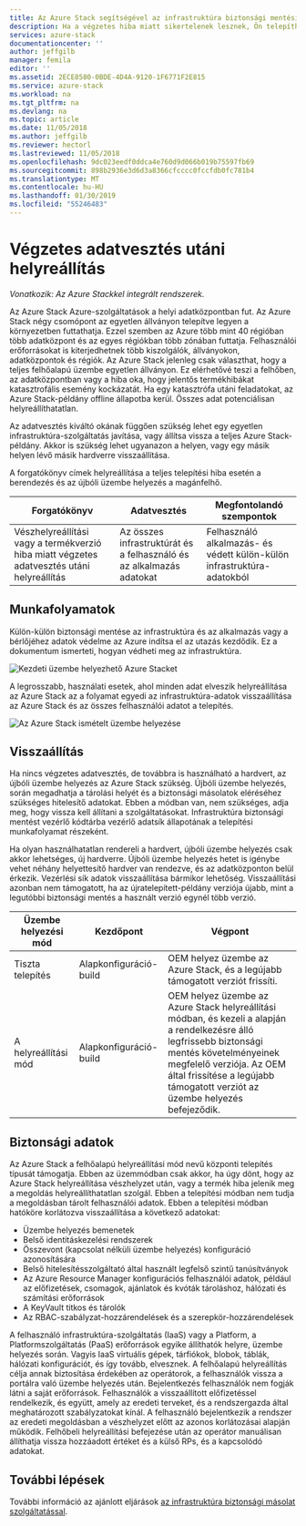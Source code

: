 ```yaml
---
title: Az Azure Stack segítségével az infrastruktúra biztonsági mentési szolgáltatás súlyos adatvesztés utáni helyreállítás |} A Microsoft Docs
description: Ha a végzetes hiba miatt sikertelenek lesznek, Ön telepítheti az Azure Stack az infrastruktúra adatok visszaállításához, amikor az Azure Stack üzemelő példány visszaállítása.
services: azure-stack
documentationcenter: ''
author: jeffgilb
manager: femila
editor: ''
ms.assetid: 2ECE8580-0BDE-4D4A-9120-1F6771F2E815
ms.service: azure-stack
ms.workload: na
ms.tgt_pltfrm: na
ms.devlang: na
ms.topic: article
ms.date: 11/05/2018
ms.author: jeffgilb
ms.reviewer: hectorl
ms.lastreviewed: 11/05/2018
ms.openlocfilehash: 9dc023eedf0ddca4e760d9d066b019b75597fb69
ms.sourcegitcommit: 898b2936e3d6d3a8366cfcccc0fccfdb0fc781b4
ms.translationtype: MT
ms.contentlocale: hu-HU
ms.lasthandoff: 01/30/2019
ms.locfileid: "55246483"
---
```

# <a name="recover-from-catastrophic-data-loss"></a>Végzetes adatvesztés utáni helyreállítás

*Vonatkozik: Az Azure Stackkel integrált rendszerek.*

Az Azure Stack Azure-szolgáltatások a helyi adatközpontban fut. Az Azure Stack négy csomópont az egyetlen állványon telepítve legyen a környezetben futtathatja. Ezzel szemben az Azure több mint 40 régióban több adatközpont és az egyes régiókban több zónában futtatja. Felhasználói erőforrásokat is kiterjedhetnek több kiszolgálók, állványokon, adatközpontok és régiók. Az Azure Stack jelenleg csak választhat, hogy a teljes felhőalapú üzembe egyetlen állványon. Ez elérhetővé teszi a felhőben, az adatközpontban vagy a hiba oka, hogy jelentős termékhibákat katasztrofális esemény kockázatát. Ha egy katasztrófa utáni feladatokat, az Azure Stack-példány offline állapotba kerül. Összes adat potenciálisan helyreállíthatatlan.

Az adatvesztés kiváltó okának függően szükség lehet egy egyetlen infrastruktúra-szolgáltatás javítása, vagy állítsa vissza a teljes Azure Stack-példány. Akkor is szükség lehet ugyanazon a helyen, vagy egy másik helyen lévő másik hardverre visszaállítása.

A forgatókönyv címek helyreállítása a teljes telepítési hiba esetén a berendezés és az újbóli üzembe helyezés a magánfelhő.

| Forgatókönyv                                                           | Adatvesztés                            | Megfontolandó szempontok                                                             |
|--------------------------------------------------------------------|--------------------------------------|----------------------------------------------------------------------------|
| Vészhelyreállítási vagy a termékverzió hiba miatt végzetes adatvesztés utáni helyreállítás | Az összes infrastruktúrát és a felhasználó és az alkalmazás adatokat | Felhasználó alkalmazás- és védett külön-külön infrastruktúra-adatokból |

## <a name="workflows"></a>Munkafolyamatok

Külön-külön biztonsági mentése az infrastruktúra és az alkalmazás vagy a bérlőjéhez adatok védelme az Azure indítsa el az utazás kezdődik. Ez a dokumentum ismerteti, hogyan védheti meg az infrastruktúra. 

![Kezdeti üzembe helyezhető Azure Stacket](media/azure-stack-backup/azure-stack-backup-workflow1.png)

A legrosszabb, használati esetek, ahol minden adat elveszik helyreállítása az Azure Stack az a folyamat egyedi az infrastruktúra-adatok visszaállítása az Azure Stack és az összes felhasználói adatot a telepítés. 

![Az Azure Stack ismételt üzembe helyezése](media/azure-stack-backup/azure-stack-backup-workflow2.png)

## <a name="restore"></a>Visszaállítás

Ha nincs végzetes adatvesztés, de továbbra is használható a hardvert, az újbóli üzembe helyezés az Azure Stack szükség. Újbóli üzembe helyezés, során megadhatja a tárolási helyét és a biztonsági másolatok eléréséhez szükséges hitelesítő adatokat. Ebben a módban van, nem szükséges, adja meg, hogy vissza kell állítani a szolgáltatásokat. Infrastruktúra biztonsági mentést vezérlő kódtárba vezérlő adatsík állapotának a telepítési munkafolyamat részeként.

Ha olyan használhatatlan rendereli a hardvert, újbóli üzembe helyezés csak akkor lehetséges, új hardverre. Újbóli üzembe helyezés hetet is igénybe vehet néhány helyettesítő hardver van rendezve, és az adatközponton belül érkezik. Vezérlési sík adatok visszaállítása bármikor lehetőség. Visszaállítási azonban nem támogatott, ha az újratelepített-példány verziója újabb, mint a legutóbbi biztonsági mentés a használt verzió egynél több verzió. 

| Üzembe helyezési mód | Kezdőpont | Végpont                                                                                                                                                                                                     |
|-----------------|----------------|---------------------------------------------------------------------------------------------------------------------------------------------------------------------------------------------------------------|
| Tiszta telepítés   | Alapkonfiguráció-build | OEM helyez üzembe az Azure Stack, és a legújabb támogatott verziót frissíti.                                                                                                                                          |
| A helyreállítási mód   | Alapkonfiguráció-build | OEM helyez üzembe az Azure Stack helyreállítási módban, és kezeli a alapján a rendelkezésre álló legfrissebb biztonsági mentés követelményeinek megfelelő verziója. Az OEM által frissítése a legújabb támogatott verziót az üzembe helyezés befejeződik. |

## <a name="data-in-backups"></a>Biztonsági adatok

Az Azure Stack a felhőalapú helyreállítási mód nevű központi telepítés típusát támogatja. Ebben az üzemmódban csak akkor, ha úgy dönt, hogy az Azure Stack helyreállítása vészhelyzet után, vagy a termék hiba jelenik meg a megoldás helyreállíthatatlan szolgál. Ebben a telepítési módban nem tudja a megoldásban tárolt felhasználói adatok. Ebben a telepítési módban hatóköre korlátozva visszaállítása a következő adatokat:

 - Üzembe helyezés bemenetek
 - Belső identitáskezelési rendszerek
 - Összevont (kapcsolat nélküli üzembe helyezés) konfiguráció azonosítására
 - Belső hitelesítésszolgáltató által használt legfelső szintű tanúsítványok
 - Az Azure Resource Manager konfigurációs felhasználói adatok, például az előfizetések, csomagok, ajánlatok és kvóták tároláshoz, hálózati és számítási erőforrások
 - A KeyVault titkos és tárolók
 - Az RBAC-szabályzat-hozzárendelések és a szerepkör-hozzárendelések 

A felhasználó infrastruktúra-szolgáltatás (IaaS) vagy a Platform, a Platformszolgáltatás (PaaS) erőforrások egyike állíthatók helyre, üzembe helyezés során. Vagyis IaaS virtuális gépek, tárfiókok, blobok, táblák, hálózati konfigurációt, és így tovább, elvesznek. A felhőalapú helyreállítás célja annak biztosítása érdekében az operátorok, a felhasználók vissza a portálra való üzembe helyezés után. Bejelentkezés felhasználók nem fogják látni a saját erőforrások. Felhasználók a visszaállított előfizetéssel rendelkezik, és együtt, amely az eredeti terveket, és a rendszergazda által meghatározott szabályzatokat kínál. A felhasználó bejelentkezik a rendszer az eredeti megoldásban a vészhelyzet előtt az azonos korlátozásai alapján működik. Felhőbeli helyreállítási befejezése után az operátor manuálisan állíthatja vissza hozzáadott értéket és a külső RPs, és a kapcsolódó adatokat.

## <a name="next-steps"></a>További lépések

További információ az ajánlott eljárások [az infrastruktúra biztonsági másolat szolgáltatással](azure-stack-backup-best-practices.md).

